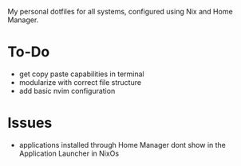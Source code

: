 My personal dotfiles for all systems, configured using Nix and Home Manager.


# To-Do

- get copy paste capabilities in terminal
- modularize with correct file structure
- add basic nvim configuration

# Issues

- applications installed through Home Manager dont show in the Application Launcher in NixOs
